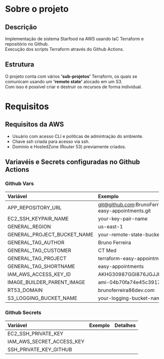 # Sobre o projeto
## Descrição
Implementação de sistema Starfood na AWS usando IaC Terraform e repositório no 
Github.<br>
Execução dos scripts Terraform através do Github Actions.

## Estrutura
O projeto conta com vários **'sub-projetos'** Terraform, os quais se comunicam 
usando um **'remote state'** alocado em um S3.<br>
Com isso é possível criar e destruir os recursos de forma individual.

# Requisitos

## Requisitos da AWS
  - Usuário com acesso CLI e politicas de admintração do ambiente. 
  - Chave ssh criada para acesso via ssh.
  - Dominio e HostedZone (Router 53) previamente criados.

## Variavéis e Secrets configuradas no Github Actions
### Github Vars
| Variável                        | Exemplo                           | Detalhes |
| :---                            | :---                              | :---     |
| APP_REPOSITORY_URL              | git@github.com:BrunoFerreira10/app-easy-appointments.git |
| EC2_SSH_KEYPAIR_NAME            | your-key-pair-name                                       |
| GENERAL_REGION                  | us-east-1                                                |
| GENERAL_PROJECT_BUCKET_NAME     | your-remote-state-bucket-name                            |
| GENERAL_TAG_AUTHOR              | Bruno Ferreira                                           |
| GENERAL_TAG_CUSTOMER            | CT Med                                                   |
| GENERAL_TAG_PROJECT             | terraform-easy-appointments                              |
| GENERAL_TAG_SHORTNAME           | easy-appointments                                        |
| IAM_AWS_ACCESS_KEY_ID           | AKHG30987GGI876JGJJKJ                                    |
| IMAGE_BUILDER_PARENT_IMAGE      | ami-04b70fa74e45c3917                                    |
| RT53_DOMAIN                     | brunoferreira86dev.com                                   |
| S3_LOGGING_BUCKET_NAME          | your-logging-bucket-name                                 |


### Github Secrets
| Variável                                | Exemplo                   | Detalhes |
| :---                                    | :---------------          | :---     |
| EC2_SSH_PRIVATE_KEY                     |                           |
| IAM_AWS_SECRET_ACCESS_KEY               |                           |
| SSH_PRIVATE_KEY_GITHUB                  |                           |
